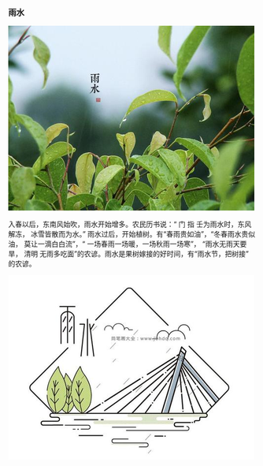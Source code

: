 ### 雨水

![](images/雨水.jpg)

入春以后，东南风始吹，雨水开始增多。农民历书说：“ 门 指 壬为雨水时，东风解冻， 冰雪皆散而为水。” 雨水过后，开始植树。有“春雨贵如油”，“冬春雨水贵似油， 莫让一滴白白流”，“ 一场春雨一场暖，一场秋雨一场寒”， “雨水无雨天要旱， 清明 无雨多吃面”的农谚。雨水是果树嫁接的好时间，有“雨水节，把树接” 的农谚。

![](images/雨水2.jpg)